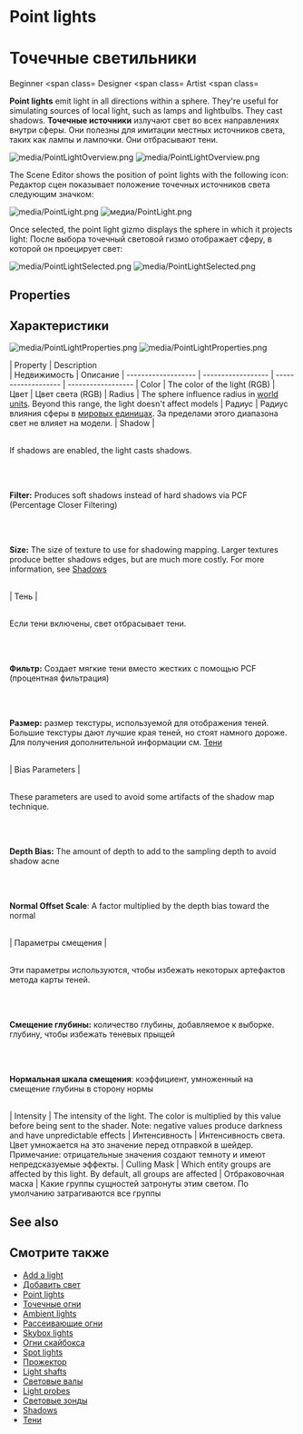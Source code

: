 # Point lights
# Точечные светильники

<span class="label label-doc-level">Beginner</span>
<span class=
<span class="label label-doc-audience">Designer</span>
<span class=
<span class="label label-doc-audience">Artist</span>
<span class=

**Point lights** emit light in all directions within a sphere. They're useful for simulating sources of local light, such as lamps and lightbulbs. They cast shadows.
**Точечные источники** излучают свет во всех направлениях внутри сферы.  Они полезны для имитации местных источников света, таких как лампы и лампочки.  Они отбрасывают тени.

![media/PointLightOverview.png](media/PointLightOverview.png) 
![media/PointLightOverview.png](media/PointLightOverview.png)

The Scene Editor shows the position of point lights with the following icon:
Редактор сцен показывает положение точечных источников света следующим значком:

![media/PointLight.png](media/PointLight.png) 
![медиа/PointLight.png](медиа/PointLight.png)

Once selected, the point light gizmo displays the sphere in which it projects light:
После выбора точечный световой гизмо отображает сферу, в которой он проецирует свет:

![media/PointLightSelected.png](media/PointLightSelected.png)
![media/PointLightSelected.png](media/PointLightSelected.png)

## Properties
## Характеристики

![media/PointLightProperties.png](media/PointLightProperties.png) 
![media/PointLightProperties.png](media/PointLightProperties.png)

| Property            | Description                                                        
|  Недвижимость |  Описание
| ------------------- | ------------------ 
|  ------------------- |  ------------------
| Color               | The color of the light (RGB)
|  Цвет |  Цвет света (RGB)
| Radius              | The sphere influence radius in [world units](../../game-studio/world-units.md). Beyond this range, the light doesn't affect models
|  Радиус |  Радиус влияния сферы в [мировых единицах](../../game-studio/world-units.md).  За пределами этого диапазона свет не влияет на модели.
| Shadow             | <p><br>If shadows are enabled, the light casts shadows.</p></br><p><br> **Filter:** Produces soft shadows instead of hard shadows via PCF (Percentage Closer Filtering) </p></br> <p><br>**Size:** The size of texture to use for shadowing mapping. Larger textures produce better shadows edges, but are much more costly. For more information, see [Shadows](shadows.md)</p></br>
|  Тень |  <p><br>Если тени включены, свет отбрасывает тени.</p></br><p><br> **Фильтр:** Создает мягкие тени вместо жестких с помощью PCF (процентная фильтрация)  </p></br> <p><br>**Размер:** размер текстуры, используемой для отображения теней.  Большие текстуры дают лучшие края теней, но стоят намного дороже.  Для получения дополнительной информации см. [Тени](shadows.md)</p></br>
| Bias Parameters     | <p><br>These parameters are used to avoid some artifacts of the shadow map technique.</p></br> <p><br>**Depth Bias:** The amount of depth to add to the sampling depth to avoid shadow acne</p></br> <p><br>**Normal Offset Scale**: A factor multiplied by the depth bias toward the normal </p></br>
|  Параметры смещения |  <p><br>Эти параметры используются, чтобы избежать некоторых артефактов метода карты теней.</p></br> <p><br>**Смещение глубины:** количество глубины, добавляемое к выборке.  глубину, чтобы избежать теневых прыщей</p></br> <p><br>**Нормальная шкала смещения**: коэффициент, умноженный на смещение глубины в сторону нормы </p></br>
| Intensity           | The intensity of the light. The color is multiplied by this value before being sent to the shader. Note: negative values produce darkness and have unpredictable effects
|  Интенсивность |  Интенсивность света.  Цвет умножается на это значение перед отправкой в ​​шейдер.  Примечание: отрицательные значения создают темноту и имеют непредсказуемые эффекты.
| Culling Mask        | Which entity groups are affected by this light. By default, all groups are affected
|  Отбраковочная маска |  Какие группы сущностей затронуты этим светом.  По умолчанию затрагиваются все группы

## See also
## Смотрите также

* [Add a light](add-a-light.md)
* [Добавить свет](add-a-light.md)
* [Point lights](point-lights.md)
* [Точечные огни](point-lights.md)
* [Ambient lights](ambient-lights.md)
* [Рассеивающие огни](ambient-lights.md)
* [Skybox lights](skybox-lights.md)
* [Огни скайбокса](skybox-lights.md)
* [Spot lights](spot-lights.md)
* [Прожектор](spot-lights.md)
* [Light shafts](light-shafts.md)
* [Световые валы](light-shafts.md)
* [Light probes](light-probes.md)
* [Световые зонды](light-probes.md)
* [Shadows](shadows.md)
* [Тени](shadows.md)
